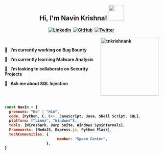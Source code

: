 <h2 align="center"><b>Hi, I'm Navin Krishna! <img src="https://media.giphy.com/media/mGcNjsfWAjY5AEZNw6/giphy.gif" width="50"></h2>

<div align="center">
<a href="https://www.linkedin.com/in/tnkrishnank/" target="_blank"><img src="https://img.shields.io/badge/LINKEDIN-0A66C2?logo=Linkedin&style=for-the-badge&logoColor=white" alt="LinkedIn"/></a>&nbsp;
<a href="https://www.github.com/tnkrishnank/" target="_blank"><img src="https://img.shields.io/badge/GITHUB-333333?logo=github&style=for-the-badge&logoColor=white" alt="GitHub"/></a>&nbsp;
<a href="https://www.twitter.com/tnkrishnank/" target="_blank"><img src="https://img.shields.io/badge/TWITTER-1DA1F2?logo=Twitter&style=for-the-badge&logoColor=white" alt="Twitter"/></a>&nbsp;
</div>

<br>

<img align="right" alt="tnkrishnank" src="https://github-readme-stats.vercel.app/api?username=tnkrishnank&show_icons=true&count_private=true&theme=midnight-purple&bg_color=151515&hide_border=true" height="190px"/>

<br>

<p>
  🔭 &nbsp;&nbsp;I’m currently working on Bug Bounty
</p>
<p>
  🌱 &nbsp;&nbsp;I’m currently learning Malware Analysis
</p>
<p>
  👯 &nbsp;&nbsp;I’m looking to collaborate on Security Projects
</p>
<p>
  💬 &nbsp;&nbsp;Ask me about SQL Injection
</p>

<br>
<br>

```javascript
const Navin = {
  pronouns: "He" | "Him",
  code: [Python, C, C++, JavaScript, Java, Shell Script, SQL],
  platform: ["Linux", "Windows"],
  tools: [Wireshark, Burp Suite, Windows Sysinternals],
  Frameworks: [NodeJS, Express.js, Python Flask],
  techCommunities: {
                        member: "Space Center",
                   },
}
```
